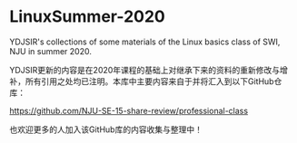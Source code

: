 # LinuxSummer-2020
YDJSIR's collections of some materials of the Linux basics class of SWI, NJU in summer 2020.

YDJSIR更新的内容是在2020年课程的基础上对继承下来的资料的重新修改与增补，所有引用之处均已注明。本库中主要内容来自于并将汇入到以下GitHub仓库：

https://github.com/NJU-SE-15-share-review/professional-class

也欢迎更多的人加入该GitHub库的内容收集与整理中！